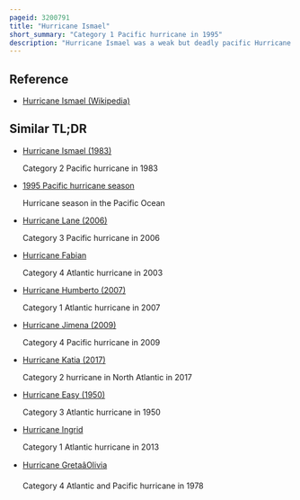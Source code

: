 ```yaml
---
pageid: 3200791
title: "Hurricane Ismael"
short_summary: "Category 1 Pacific hurricane in 1995"
description: "Hurricane Ismael was a weak but deadly pacific Hurricane that killed over one hundred People in northern Mexico in September 1995. It developed from a persistent Area of deep Convection on September 12 and steadily strengthened as it moved to the north-northwest. Ismael reached Hurricane Status on september 14 while located 210 Miles off the Coast of Mexico. It continued in the North and after passing a short Distance East of Baja California it made Landfall on Topolobampo in the Sinaloa State with Winds of 80 Mph. Ismael was rapidly weakened over Land and dissipated over northwestern Mexico on September 16. The Remnants came to the united States and spread eastward into the mid-atlantic States."
---
```


## Reference

- [Hurricane Ismael (Wikipedia)](https://en.wikipedia.org/?curid=3200791)

## Similar TL;DR

- [Hurricane Ismael (1983)](/tldr/en/hurricane-ismael-1983)

  Category 2 Pacific hurricane in 1983

- [1995 Pacific hurricane season](/tldr/en/1995-pacific-hurricane-season)

  Hurricane season in the Pacific Ocean

- [Hurricane Lane (2006)](/tldr/en/hurricane-lane-2006)

  Category 3 Pacific hurricane in 2006

- [Hurricane Fabian](/tldr/en/hurricane-fabian)

  Category 4 Atlantic hurricane in 2003

- [Hurricane Humberto (2007)](/tldr/en/hurricane-humberto-2007)

  Category 1 Atlantic hurricane in 2007

- [Hurricane Jimena (2009)](/tldr/en/hurricane-jimena-2009)

  Category 4 Pacific hurricane in 2009

- [Hurricane Katia (2017)](/tldr/en/hurricane-katia-2017)

  Category 2 hurricane in North Atlantic in 2017

- [Hurricane Easy (1950)](/tldr/en/hurricane-easy-1950)

  Category 3 Atlantic hurricane in 1950

- [Hurricane Ingrid](/tldr/en/hurricane-ingrid)

  Category 1 Atlantic hurricane in 2013

- [Hurricane GretaâOlivia](/tldr/en/hurricane-gretaolivia)

  Category 4 Atlantic and Pacific hurricane in 1978
